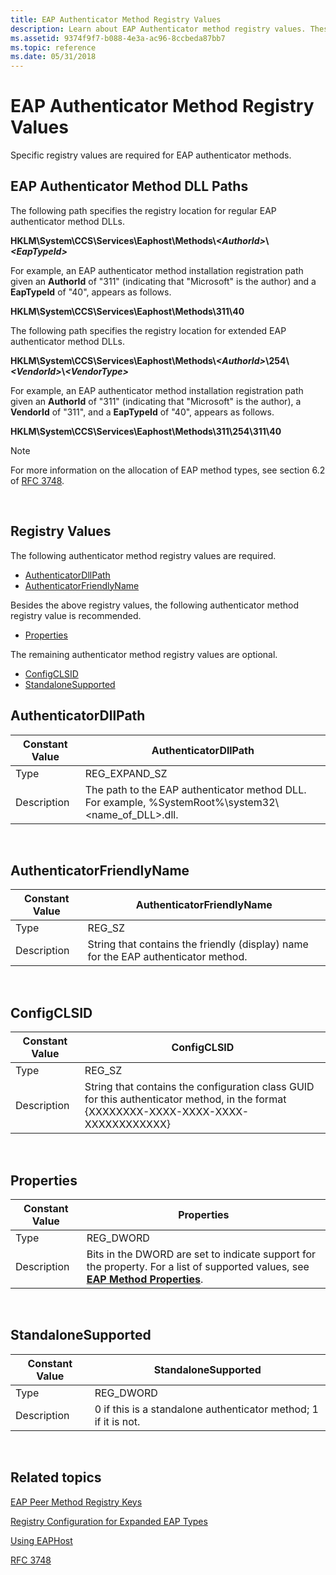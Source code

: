 ```yaml
---
title: EAP Authenticator Method Registry Values
description: Learn about EAP Authenticator method registry values. These specific registry values are required for EAP authenticator methods.
ms.assetid: 9374f9f7-b088-4e3a-ac96-8ccbeda87bb7
ms.topic: reference
ms.date: 05/31/2018
---
```


# EAP Authenticator Method Registry Values

Specific registry values are required for EAP authenticator methods.

## EAP Authenticator Method DLL Paths

The following path specifies the registry location for regular EAP authenticator method DLLs.

**HKLM\\System\\CCS\\Services\\Eaphost\\Methods\\*&lt;AuthorId&gt;*\\*&lt;EapTypeId&gt;***

For example, an EAP authenticator method installation registration path given an **AuthorId** of "311" (indicating that "Microsoft" is the author) and a **EapTypeId** of "40", appears as follows.

**HKLM\\System\\CCS\\Services\\Eaphost\\Methods\\311\\40**

The following path specifies the registry location for extended EAP authenticator method DLLs.

**HKLM\\System\\CCS\\Services\\Eaphost\\Methods\\*&lt;AuthorId&gt;*\\254\\*&lt;VendorId&gt;*\\*&lt;VendorType&gt;***

For example, an EAP authenticator method installation registration path given an **AuthorId** of "311" (indicating that "Microsoft" is the author), a **VendorId** of "311", and a **EapTypeId** of "40", appears as follows.

**HKLM\\System\\CCS\\Services\\Eaphost\\Methods\\311\\254\\311\\40**

> [!Note]  
> For more information on the allocation of EAP method types, see section 6.2 of [RFC 3748](https://go.microsoft.com/fwlink/p/?linkid=84016).

 

## Registry Values

The following authenticator method registry values are required.

-   [AuthenticatorDllPath](#authenticatordllpath)
-   [AuthenticatorFriendlyName](#authenticatorfriendlyname)

Besides the above registry values, the following authenticator method registry value is recommended.

-   [Properties](#properties)

The remaining authenticator method registry values are optional.

-   [ConfigCLSID](#configclsid)
-   [StandaloneSupported](#standalonesupported)

## AuthenticatorDllPath



| Constant Value | AuthenticatorDllPath                                                                                          |
|----------------|---------------------------------------------------------------------------------------------------------------|
| Type           | REG\_EXPAND\_SZ                                                                                               |
| Description    | The path to the EAP authenticator method DLL. For example, %SystemRoot%\\system32\\&lt;name\_of\_DLL&gt;.dll. |



 

## AuthenticatorFriendlyName



| Constant Value | AuthenticatorFriendlyName                                                          |
|----------------|------------------------------------------------------------------------------------|
| Type           | REG\_SZ                                                                            |
| Description    | String that contains the friendly (display) name for the EAP authenticator method. |



 

## ConfigCLSID



| Constant Value | ConfigCLSID                                                                                                                           |
|----------------|---------------------------------------------------------------------------------------------------------------------------------------|
| Type           | REG\_SZ                                                                                                                               |
| Description    | String that contains the configuration class GUID for this authenticator method, in the format {XXXXXXXX-XXXX-XXXX-XXXX-XXXXXXXXXXXX} |



 

## Properties



| Constant Value | Properties                                                                                                                                                  |
|----------------|-------------------------------------------------------------------------------------------------------------------------------------------------------------|
| Type           | REG\_DWORD                                                                                                                                                  |
| Description    | Bits in the DWORD are set to indicate support for the property. For a list of supported values, see [**EAP Method Properties**](eap-method-properties.md). |



 

## StandaloneSupported



| Constant Value | StandaloneSupported                                             |
|----------------|-----------------------------------------------------------------|
| Type           | REG\_DWORD                                                      |
| Description    | 0 if this is a standalone authenticator method; 1 if it is not. |



 

## Related topics

<dl> <dt>

[EAP Peer Method Registry Keys](eap-peer-method-registry-keys.md)
</dt> <dt>

[Registry Configuration for Expanded EAP Types](registry-keys-for-eap-methods.md)
</dt> <dt>

[Using EAPHost](using-eap-host.md)
</dt> <dt>

[RFC 3748](https://go.microsoft.com/fwlink/p/?linkid=84016)
</dt> </dl>

 

 




